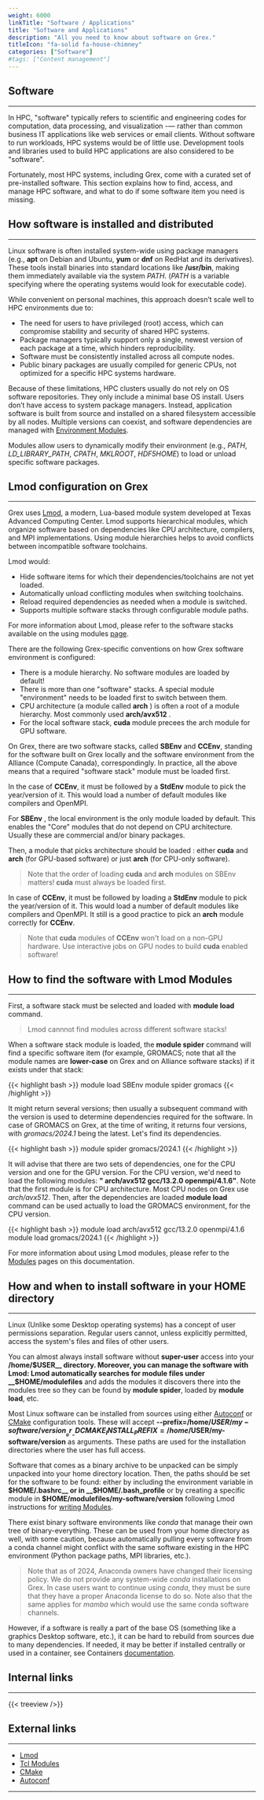 ```yaml
---
weight: 6000
linkTitle: "Software / Applications"
title: "Software and Applications"
description: "All you need to know about software on Grex."
titleIcon: "fa-solid fa-house-chimney"
categories: ["Software"]
#tags: ["Content management"]
---
```


## Software
---

<!--
In the HPC world, software is more often meant as codes that do some scientific or engineering computation, data processing and visualization (as opposed to web services, relational databases, client-server business systems, email and office, ... etc.)
Tools and libraries used to develop HPC software are also software, and have several best practices associated with them. Some of  that will be covered below. Without means to provide software to do computations, HPC systems would be rather useless.
Fortunately, most HPC systems, and Grex is no exception, come with a pre-installed, curated software stack. This section covers how to find the installed software, how to access it, and what options you have if some of the software you need is missing.
-->

In HPC, "software" typically refers to scientific and engineering codes for computation, data processing, and visualization -— rather than common business IT applications like web services or email clients. Without software to run workloads, HPC systems would be of little use. Development tools and libraries used to build HPC applications are also considered to be "software". 

Fortunately, most HPC systems, including Grex, come with a curated set of pre-installed software. This section explains how to find, access, and manage HPC software, and what to do if some software item you need is missing.

## How software is installed and distributed
---

<!--
There are several mechanisms of software installation under Linux. One of them is using Linux software package manager (__apt__ on Ubuntu, __yum__ on Centos, ... etc.) and a binary package repository provided by some third party. These package managers would install a version of the code system wide, into standard OS directories like __/usr/bin__ where it would be immediately available in the system's PATH (PATH is a variable that specifies where the operating systems would look for executable code).
This method of installation is often practiced on a person's own workstations, because it requires no knowledge other than syntax of the OS package manager. There are however significant drawbacks to it for using on HPC clusters that consists of many compute nodes and are shared by many users:

> - Need of root access to install in the base OS is a systems stability and security threat and has a potential of users interfering with each other.
> - Package managers as a rule do not keep several versions of the same package; they are geared towards having only the newest one (as in "software update"), which poses a problem for reproducible research.
> - A package should be installed across all the nodes of the cluster; thus, the installations should be somehow managed.
> - Binary packages in public repos tend to be compiled for generic CPU architectures rather than optimized for a particular system.

Thus, in the HPC world, as a rule, only a minimal set of core Linux OS packages is installed by system administrators, and no access to package managers is given to the end users. There are ways to let users have their own Linux OS images through virtualization and containerization technologies (see the [containers](/software/containers/) section) when it is necessary.
On most of the HPC machines, the application software is recompiled from sources and installed into a shared filesystem so that each compute node has access to the same code or program. Multiple versions of a software package can be installed into each own PATH; dependencies between software (such as libraries from one package needed to be accessed by another package) are tracked via a special software called Environmental Modules.
The Modules package would manipulate the PATH (and other systems environment variables like **LD_LIBRARY_PATH**, **CPATH** and application-specific ones like **MKLROOT**, **HDF5_HOME**) on user request, "loading" and "unloading" specified software items.
The two most popular Modules are the original [Tcl Modules](http://modules.sourceforge.net/) and its [Lmod](https://lmod.readthedocs.io/en/latest/) rewrite in Lua at [TACC](https://www.tacc.utexas.edu/research-development/tacc-projects/lmod). On the new Grex, **Lmod** is used.
-->

Linux software is often installed system-wide using package managers (e.g., __apt__ on Debian and Ubuntu, __yum__ or __dnf__ on RedHat and its derivatives). These tools install binaries into standard locations like __/usr/bin__, making them immediately available via the system _PATH_. 
(_PATH_ is a variable specifying where the operating systems would look for executable code). 

While convenient on personal machines, this approach doesn’t scale well to HPC environments due to:

 * The need for users to have privileged (root) access, which can compromise stability and security of shared HPC systems.
 * Package managers typically support only a single, newest version of each package at a time, which hinders reproducibility.
 * Software must be consistently installed across all compute nodes.
 * Public binary packages are usually compiled for generic CPUs, not optimized for a specific HPC systems hardware.

Because of these limitations, HPC clusters usually do not rely on OS software repositories. They only include a minimal base OS install. Users don’t have access to system package managers. Instead, application software is built from source and installed on a shared filesystem accessible by all nodes. Multiple versions can coexist, and software dependencies are managed with [Environment Modules](/software/using-modules).

Modules allow users to dynamically modify their environment (e.g., _PATH_, _LD_LIBRARY_PATH_, _CPATH_, _MKLROOT_, _HDF5HOME_) to load or unload specific software packages.

## Lmod configuration on Grex
---

<!--
The main feature of Lmod is the hierarchical module system to provide a better control of software dependencies. Modules for software items that depend on a particular core module (toolchains: a compiler suite, a MPI library) are only accessible after the core modules are loaded. This prevents situations where conflicts appear when software items built with different toolchains are loaded simultaneously. Lmod will also automatically unload conflicting modules and reload their dependencies should toolchain change. Finally, by manipulating module root paths, it is possible to provide more than one software stack per HPC system. For more information, please refer to the software stacks available on Grex and using modules [page](software/using-modules).
-->

Grex uses [Lmod](https://lmod.readthedocs.io/en/latest), a modern, Lua-based module system developed at Texas Advanced Computing Center. Lmod supports hierarchical modules, which organize software based on dependencies like CPU architecture, compilers, and MPI implementations. Using module hierarchies helps to avoid conflicts between incompatible software toolchains.

Lmod would:

 * Hide software items for which their dependencies/toolchains are not yet loaded.
 * Automatically unload conflicting modules when switching toolchains.
 * Reload required dependencies as needed when a module is switched.
 * Supports multiple software stacks through configurable module paths.
 
For more information about Lmod, please refer to the software stacks available on the using modules [page](software/using-modules).

There are the following Grex-specific conventions on how Grex software environment is configured:

 * There is a module hierarchy. No software modules are loaded by default! 
 * There is more than one  "software" stacks. A special module "environment" needs to be loaded first to switch between them. 
 * CPU architecture (a module called __arch__ ) is often a root of a module hierarchy. Most commonly used __arch/avx512__ .
 * For the local software stack, __cuda__ module precees the arch module for GPU software.

On Grex, there are two software stacks, called __SBEnv__ and __CCEnv__, standing for the software built on Grex locally and the software environment from the Alliance (Compute Canada), correspondingly. In practice, all the above means that a required "software stack" module must be loaded first.

In the case of __CCEnv__, it must be followed by a __StdEnv__ module to pick the year/version of it. This would load a number of default modules like compilers and OpenMPI.

For __SBEnv__ , the local environment is the only module loaded by default. This enables the "Core" modules that do not depend on CPU architecture. Usually these are commercial and/or binary packages.

Then, a module that picks architecture should be loaded : either __cuda__ and __arch__ (for GPU-based software) or just __arch__ (for CPU-only software). 

> Note that the order of loading __cuda__ and __arch__ modules on SBEnv matters! __cuda__ must always be loaded first.

In case of __CCEnv__, it must be followed by loading a __StdEnv__ module to pick the year/version of it. This would load a number of default modules like compilers and OpenMPI. It still is a good practice to pick an __arch__ module correctly for __CCEnv__. 

> Note that __cuda__ modules of __CCEnv__ won't load on a non-GPU hardware. Use interactive jobs on GPU nodes to build __cuda__ enabled software!

## How to find the software with Lmod Modules
---

First, a software stack must be selected and loaded with __module load__ command.

> Lmod cannnot find modules across different software stacks!

When a software stack  module is loaded, the **module spider** command will find a specific software item (for example, GROMACS; note that all the module names are __lower-case__ on Grex and on Alliance software stacks) if it exists under that stack:

{{< highlight bash >}}
module load SBEnv
module spider gromacs
{{< /highlight >}}

It might return several versions; then usually a subsequent command with the version is used to determine dependencies required for the software. 
In case of GROMACS on Grex, at the time of writing, it returns four versions, with _gromacs/2024.1_ being the latest. Let's find its dependencies.

{{< highlight bash >}}
module spider gromacs/2024.1
{{< /highlight >}}

It will advise that there are two sets of dependencies, one for the CPU version and one for the GPU version. 
For the CPU version, we'd need to load the following modules: __"  arch/avx512  gcc/13.2.0  openmpi/4.1.6"__. Note that the first module is for CPU architecture. Most CPU nodes on Grex use _arch/avx512_.
Then, after the  dependencies are loaded  **module load** command can be used actually to load the GROMACS environment, for the CPU version. 

{{< highlight bash >}}
module load arch/avx512  gcc/13.2.0  openmpi/4.1.6
module load gromacs/2024.1
{{< /highlight >}}

For more information about using Lmod modules, please refer to the [Modules](software/using-modules) pages on this documentation.

## How and when to install software in your HOME directory
---

Linux (Unlike some Desktop operating systems) has a concept of user permissions separation. Regular users cannot, unless explicitly permitted, access the system's files and files of other users.

You can almost always install software without **super-user** access into your __/home/$USER__ directory. Moreover, you can manage the software with Lmod: Lmod automatically searches for module files under __$HOME/modulefiles__ and adds the modules it discovers there into the modules tree so they can be found by __module spider__, loaded by __module load__, etc.

Most Linux software can be installed from sources using either [Autoconf](https://www.gnu.org/software/autoconf/) or [CMake](https://cmake.org/) configuration tools. These will accept __-\-prefix=/home/$USER/my-software/version__ or __-DCMAKE_INSTALL_PREFIX=/home/$USER/my-software/version__ as arguments. These paths are used for the installation directories where the user has full access.

Software that comes as a binary archive to be unpacked can be simply unpacked into your home directory location. Then, the paths should be set for the software to be found: either by including the environment variable in __$HOME/.bashrc__ or in __$HOME/.bash_profile__ or by creating a specific module in __$HOME/modulefiles/my-software/version__ following Lmod instructions for [writing Modules](https://lmod.readthedocs.io/en/latest/015_writing_modules.html).

There exist binary software environments like _conda_ that manage their own tree of binary-everything. These can be used from your home directory as well, with some caution, because automatically pulling every software from a conda channel might conflict with the same software existing in the HPC environment (Python package paths, MPI libraries, etc.).
> Note that as of 2024, Anaconda owners have changed their licensing policy. We do not provide any system-wide _conda_ installations on Grex. In case users want to continue using _conda_, they must be sure that they have a proper Anaconda license to do so. Note also that the same applies for _mamba_ which would use the same conda software channels.

However, if a software is really a part of the base OS (something like a graphics Desktop software, etc.), it can be hard to rebuild from sources due to many dependencies. If needed, it may be better if installed centrally or used in a container, see Containers [documentation](software/containers).

## Internal links
---

{{< treeview />}}

## External links
---

* [Lmod](https://lmod.readthedocs.io/en/latest/ "Lmod, a new Lua Module system")
* [Tcl Modules](http://modules.sourceforge.net/ "Original Tcl Modules")
* [CMake](https://cmake.org/ "CMake")
* [Autoconf](https://www.gnu.org/software/autoconf/ "Autoconf")

---

<!-- Changes and update:
* Last reviewed on: Apr 8, 2025.
-->
